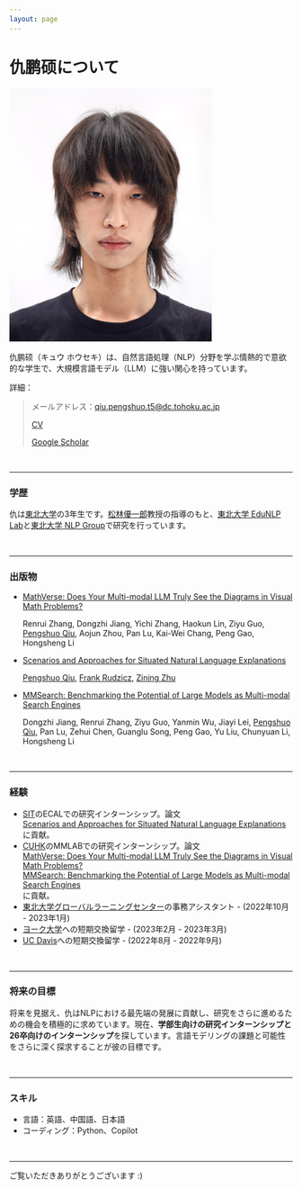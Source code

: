 ```yaml
---
layout: page
---
```


# 仇鹏硕について

<img src="https://github.com/prnszz/prnszz.github.io/blob/main/images/qps.jpg?raw=true" class="floatpic" width="360" height="">

仇鹏硕（キュウ ホウセキ）は、自然言語処理（NLP）分野を学ぶ情熱的で意欲的な学生で、大規模言語モデル（LLM）に強い関心を持っています。

詳細：

> メールアドレス：qiu.pengshuo.t5@dc.tohoku.ac.jp
>
> [CV](https://prnszz.github.io/CV.pdf)
>
> [Google Scholar](https://scholar.google.fr/citations?hl=zh-CN&pli=1&user=g2JKUtEAAAAJ)

<br>

---

### **学歴**

仇は[東北大学](https://www.tohoku.ac.jp/en/)の3年生です。[松林優一郎](https://www.nlp.ecei.tohoku.ac.jp/~y-matsu/)教授の指導のもと、[東北大学 EduNLP Lab](https://www.edunlp.sed.tohoku.ac.jp/#)と[東北大学 NLP Group](https://www.nlp.ecei.tohoku.ac.jp)で研究を行っています。

<br>

---

### 出版物

- [MathVerse: Does Your Multi-modal LLM Truly See the Diagrams in Visual Math Problems?](https://mathverse-cuhk.github.io)

  Renrui Zhang, Dongzhi Jiang, Yichi Zhang, Haokun Lin, Ziyu Guo, [Pengshuo Qiu](), Aojun Zhou, Pan Lu, Kai-Wei Chang, Peng Gao, Hongsheng Li

- [Scenarios and Approaches for Situated Natural Language Explanations](https://arxiv.org/abs/2406.05035)

  [Pengshuo Qiu](), [Frank Rudzicz](https://web.cs.dal.ca/~rudzicz/), [Zining Zhu](https://ziningzhu.github.io/)

- [MMSearch: Benchmarking the Potential of Large Models as Multi-modal Search Engines](https://mmsearch.github.io/)

  Dongzhi Jiang, Renrui Zhang, Ziyu Guo, Yanmin Wu, Jiayi Lei, [Pengshuo Qiu](), Pan Lu, Zehui Chen, Guanglu Song, Peng Gao, Yu Liu, Chunyuan Li, Hongsheng Li

<br>

---

### **経験**

- [SIT](https://www.stevens.edu/info-for/why-stevens)のECALでの研究インターンシップ。論文   
[Scenarios and Approaches for Situated Natural Language Explanations](https://arxiv.org/abs/2406.05035)  
に貢献。
- [CUHK](https://www.cuhk.edu.hk/)のMMLABでの研究インターンシップ。論文   
[MathVerse: Does Your Multi-modal LLM Truly See the Diagrams in Visual Math Problems?](https://mathverse-cuhk.github.io)   
[MMSearch: Benchmarking the Potential of Large Models as Multi-modal Search Engines](https://mmsearch.github.io/)  
に貢献。
- [東北大学グローバルラーニングセンター](https://www.insc.tohoku.ac.jp/english/)の事務アシスタント - (2022年10月 - 2023年1月)
- [ヨーク大学](https://www.york.ac.uk)への短期交換留学 - (2023年2月 - 2023年3月)
- [UC Davis](https://www.ucdavis.edu)への短期交換留学 - (2022年8月 - 2022年9月)

<br>

---

### **将来の目標**

将来を見据え、仇はNLPにおける最先端の発展に貢献し、研究をさらに進めるための機会を積極的に求めています。現在、**学部生向けの研究インターンシップと26卒向けのインターンシップ**を探しています。言語モデリングの課題と可能性をさらに深く探求することが彼の目標です。

<br>

---

### **スキル**

- 言語：英語、中国語、日本語
- コーディング：Python、Copilot

<br>

---

ご覧いただきありがとうございます :)